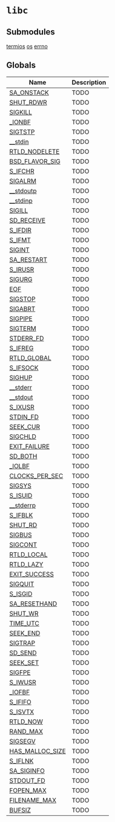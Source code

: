 # `libc`
## Submodules
[termios](./libc/termios.md)
[os](./libc/os.md)
[errno](./libc/errno.md)
## Globals
|Name|Description|
|----|-----------|
|[SA_ONSTACK](#todo)|TODO|
|[SHUT_RDWR](#todo)|TODO|
|[SIGKILL](#todo)|TODO|
|[_IONBF](#todo)|TODO|
|[SIGTSTP](#todo)|TODO|
|[__stdin](#todo)|TODO|
|[RTLD_NODELETE](#todo)|TODO|
|[BSD_FLAVOR_SIG](#todo)|TODO|
|[S_IFCHR](#todo)|TODO|
|[SIGALRM](#todo)|TODO|
|[__stdoutp](#todo)|TODO|
|[__stdinp](#todo)|TODO|
|[SIGILL](#todo)|TODO|
|[SD_RECEIVE](#todo)|TODO|
|[S_IFDIR](#todo)|TODO|
|[S_IFMT](#todo)|TODO|
|[SIGINT](#todo)|TODO|
|[SA_RESTART](#todo)|TODO|
|[S_IRUSR](#todo)|TODO|
|[SIGURG](#todo)|TODO|
|[EOF](#todo)|TODO|
|[SIGSTOP](#todo)|TODO|
|[SIGABRT](#todo)|TODO|
|[SIGPIPE](#todo)|TODO|
|[SIGTERM](#todo)|TODO|
|[STDERR_FD](#todo)|TODO|
|[S_IFREG](#todo)|TODO|
|[RTLD_GLOBAL](#todo)|TODO|
|[S_IFSOCK](#todo)|TODO|
|[SIGHUP](#todo)|TODO|
|[__stderr](#todo)|TODO|
|[__stdout](#todo)|TODO|
|[S_IXUSR](#todo)|TODO|
|[STDIN_FD](#todo)|TODO|
|[SEEK_CUR](#todo)|TODO|
|[SIGCHLD](#todo)|TODO|
|[EXIT_FAILURE](#todo)|TODO|
|[SD_BOTH](#todo)|TODO|
|[_IOLBF](#todo)|TODO|
|[CLOCKS_PER_SEC](#todo)|TODO|
|[SIGSYS](#todo)|TODO|
|[S_ISUID](#todo)|TODO|
|[__stderrp](#todo)|TODO|
|[S_IFBLK](#todo)|TODO|
|[SHUT_RD](#todo)|TODO|
|[SIGBUS](#todo)|TODO|
|[SIGCONT](#todo)|TODO|
|[RTLD_LOCAL](#todo)|TODO|
|[RTLD_LAZY](#todo)|TODO|
|[EXIT_SUCCESS](#todo)|TODO|
|[SIGQUIT](#todo)|TODO|
|[S_ISGID](#todo)|TODO|
|[SA_RESETHAND](#todo)|TODO|
|[SHUT_WR](#todo)|TODO|
|[TIME_UTC](#todo)|TODO|
|[SEEK_END](#todo)|TODO|
|[SIGTRAP](#todo)|TODO|
|[SD_SEND](#todo)|TODO|
|[SEEK_SET](#todo)|TODO|
|[SIGFPE](#todo)|TODO|
|[S_IWUSR](#todo)|TODO|
|[_IOFBF](#todo)|TODO|
|[S_IFIFO](#todo)|TODO|
|[S_ISVTX](#todo)|TODO|
|[RTLD_NOW](#todo)|TODO|
|[RAND_MAX](#todo)|TODO|
|[SIGSEGV](#todo)|TODO|
|[HAS_MALLOC_SIZE](#todo)|TODO|
|[S_IFLNK](#todo)|TODO|
|[SA_SIGINFO](#todo)|TODO|
|[STDOUT_FD](#todo)|TODO|
|[FOPEN_MAX](#todo)|TODO|
|[FILENAME_MAX](#todo)|TODO|
|[BUFSIZ](#todo)|TODO|
